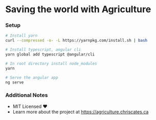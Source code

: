 # Saving the world with Agriculture

### Setup

```bash
# Install yarn 
curl --compressed -o- -L https://yarnpkg.com/install.sh | bash

# Install typescript, angular cli
yarn global add typescript @angular/cli

# In root directory install node_modules
yarn

# Serve the angular app
ng serve
```

### Additional Notes

- MIT Licensed :heart:
- Learn more about the project at https://agriculture.chriscates.ca
